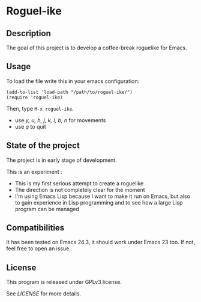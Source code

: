 # Roguel-ike #

## Description ##

The goal of this project is to develop a coffee-break roguelike for Emacs.

## Usage ##

To load the file write this in your emacs configuration:

    (add-to-list 'load-path "/path/to/roguel-ike/")
    (require 'roguel-ike)

Then, type `M-x roguel-ike`.

* use _y, u, h, j, k, l, b, n_ for movements
* use _q_ to quit

## State of the project ##

The project is in early stage of development.

This is an experiment :

* This is my first serious attempt to create a roguelike
* The direction is not completely clear for the moment
* I'm using Emacs Lisp because I want to make it run on Emacs,
  but also to gain experience in Lisp programming and to see
  how a large Lisp program can be managed

## Compatibilities ##

It has been tested on Emacs 24.3, it should work under Emacs 23 too.
If not, feel free to open an issue.

## License ##

This program is released under GPLv3 license.

See _LICENSE_ for more details.
